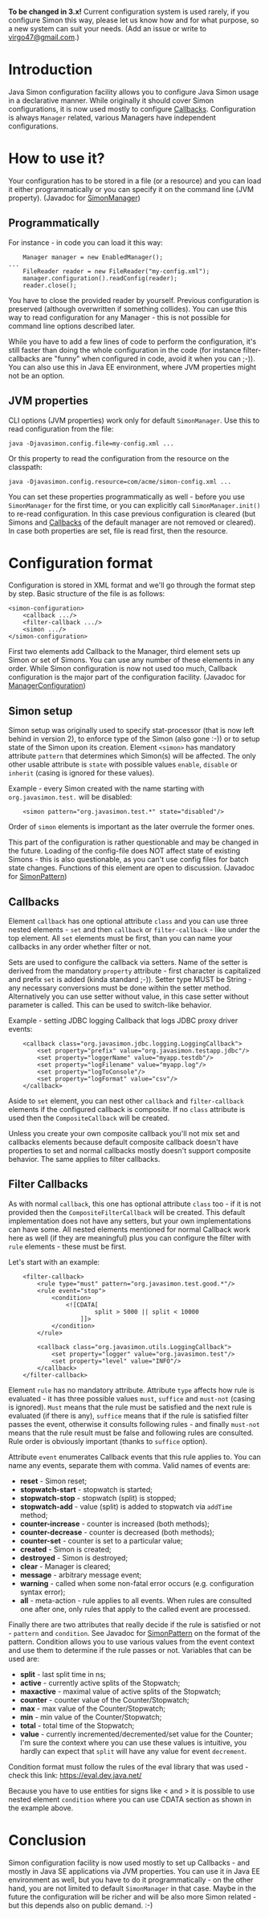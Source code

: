 **To be changed in 3.x!** Current configuration system is used rarely, if you configure Simon this way, please let us know how and for what purpose, so a new system can suit your needs. (Add an issue or write to virgo47@gmail.com.)

# Introduction #

Java Simon configuration facility allows you to configure Java Simon usage in a declarative manner. While originally it should cover Simon configurations, it is now used mostly to configure [Callbacks](Callbacks.md). Configuration is always `Manager` related, various Managers have independent configurations.

# How to use it? #

Your configuration has to be stored in a file (or a resource) and you can load it either programmatically or you can specify it on the command line (JVM property). (Javadoc for [SimonManager](http://javasimon.googlecode.com/svn/javadoc/api-2.0/org/javasimon/SimonManager.html))

## Programmatically ##

For instance - in code you can load it this way:

```
	Manager manager = new EnabledManager();
...
	FileReader reader = new FileReader("my-config.xml");
	manager.configuration().readConfig(reader);
	reader.close();
```

You have to close the provided reader by yourself. Previous configuration is preserved (although overwritten if something collides). You can use this way to read configuration for any Manager - this is not possible for command line options described later.

While you have to add a few lines of code to perform the configuration, it's still faster than doing the whole configuration in the code (for instance filter-callbacks are "funny" when configured in code, avoid it when you can ;-)). You can also use this in Java EE environment, where JVM properties might not be an option.

## JVM properties ##

CLI options (JVM properties) work only for default `SimonManager`. Use this to read configuration from the file:

```
java -Djavasimon.config.file=my-config.xml ...
```

Or this property to read the configuration from the resource on the classpath:

```
java -Djavasimon.config.resource=com/acme/simon-config.xml ...
```

You can set these properties programmatically as well - before you use `SimonManager` for the first time, or you can explicitly call `SimonManager.init()` to re-read configuration. In this case previous configuration is cleared (but Simons and [Callbacks](Callbacks.md) of the default manager are not removed or cleared). In case both properties are set, file is read first, then the resource.

# Configuration format #

Configuration is stored in XML format and we'll go through the format step by step. Basic structure of the file is as follows:

```
<simon-configuration>
	<callback .../>
	<filter-callback .../>
	<simon .../>
</simon-configuration>
```

First two elements add Callback to the Manager, third element sets up Simon or set of Simons. You can use any number of these elements in any order. While Simon configuration is now not used too much, Callback configuration is the major part of the configuration facility. (Javadoc for [ManagerConfiguration](http://javasimon.googlecode.com/svn/javadoc/api-2.0/org/javasimon/ManagerConfiguration.html))

## Simon setup ##

Simon setup was originally used to specify stat-processor (that is now left behind in version 2), to enforce type of the Simon (also gone :-)) or to setup state of the Simon upon its creation. Element `<simon>` has mandatory attribute `pattern` that determines which Simon(s) will be affected. The only other usable attribute is `state` with possible values `enable`, `disable` or `inherit` (casing is ignored for these values).

Example - every Simon created with the name starting with `org.javasimon.test.` will be disabled:
```
	<simon pattern="org.javasimon.test.*" state="disabled"/>
```

Order of `simon` elements is important as the later overrule the former ones.

This part of the configuration is rather questionable and may be changed in the future. Loading of the config-file does NOT affect state of existing Simons - this is also questionable, as you can't use config files for batch state changes. Functions of this element are open to discussion. (Javadoc for [SimonPattern](http://javasimon.googlecode.com/svn/javadoc/api-2.0/org/javasimon/SimonPattern.html))

## Callbacks ##

Element `callback` has one optional attribute `class` and you can use three nested elements - `set` and then `callback` or `filter-callback` - like under the top element. All `set` elements must be first, than you can name your callbacks in any order whether filter or not.

Sets are used to configure the callback via setters. Name of the setter is derived from the mandatory `property` attribute - first character is capitalized and prefix `set` is added (kinda standard ;-)). Setter type MUST be String - any necessary conversions must be done within the setter method. Alternatively you can use setter without value, in this case setter without parameter is called. This can be used to switch-like behavior.

Example - setting JDBC logging Callback that logs JDBC proxy driver events:
```
	<callback class="org.javasimon.jdbc.logging.LoggingCallback">
		<set property="prefix" value="org.javasimon.testapp.jdbc"/>
		<set property="loggerName" value="myapp.testdb"/>
		<set property="logFilename" value="myapp.log"/>
 		<set property="logToConsole"/>
		<set property="logFormat" value="csv"/>
	</callback>
```

Aside to `set` element, you can nest other `callback` and `filter-callback` elements if the configured callback is composite. If no `class` attribute is used then the `CompositeCallback` will be created.

Unless you create your own composite callback you'll not mix set and callbacks elements because default composite callback doesn't have properties to set and normal callbacks mostly doesn't support composite behavior. The same applies to filter callbacks.

## Filter Callbacks ##

As with normal `callback`, this one has optional attribute `class` too - if it is not provided then the `CompositeFilterCallback` will be created. This default implementation does not have any setters, but your own implementations can have some. All nested elements mentioned for normal Callback work here as well (if they are meaningful) plus you can configure the filter with `rule` elements - these must be first.

Let's start with an example:
```
	<filter-callback>
		<rule type="must" pattern="org.javasimon.test.good.*"/>
		<rule event="stop">
			<condition>
				<![CDATA[
						split > 5000 || split < 10000
					]]>
			</condition>
		</rule>

		<callback class="org.javasimon.utils.LoggingCallback">
			<set property="logger" value="org.javasimon.test"/>
			<set property="level" value="INFO"/>
		</callback>
	</filter-callback>
```

Element `rule` has no mandatory attribute. Attribute `type` affects how rule is evaluated - it has three possible values `must`, `suffice` and `must-not` (casing is ignored). `Must` means that the rule must be satisfied and the next rule is evaluated (if there is any), `suffice` means that if the rule is satisfied filter passes the event, otherwise it consults following rules - and finally `must-not` means that the rule result must be false and following rules are consulted. Rule order is obviously important (thanks to `suffice` option).

Attribute `event` enumerates Callback events that this rule applies to. You can name any events, separate them with comma. Valid names of events are:
  * **reset** - Simon reset;
  * **stopwatch-start** - stopwatch is started;
  * **stopwatch-stop** - stopwatch (split) is stopped;
  * **stopwatch-add** - value (split) is added to stopwatch via `addTime` method;
  * **counter-increase** - counter is increased (both methods);
  * **counter-decrease** - counter is decreased (both methods);
  * **counter-set** - counter is set to a particular value;
  * **created** - Simon is created;
  * **destroyed** - Simon is destroyed;
  * **clear** - Manager is cleared;
  * **message** - arbitrary message event;
  * **warning** - called when some non-fatal error occurs (e.g. configuration syntax error);
  * **all** - meta-action - rule applies to all events.
When rules are consulted one after one, only rules that apply to the called event are processed.

Finally there are two attributes that really decide if the rule is satisfied or not - `pattern` and `condition`. See Javadoc for [SimonPattern](http://javasimon.googlecode.com/svn/javadoc/api-2.0/org/javasimon/SimonPattern.html) on the format of the pattern. Condition allows you to use various values from the event context and use them to determine if the rule passes or not. Variables that can be used are:
  * **split** - last split time in ns;
  * **active** - currently active splits of the Stopwatch;
  * **maxactive** - maximal value of active splits of the Stopwatch;
  * **counter** - counter value of the Counter/Stopwatch;
  * **max** - max value of the Counter/Stopwatch;
  * **min** - min value of the Counter/Stopwatch;
  * **total** - total time of the Stopwatch;
  * **value** - currently incremented/decremented/set value for the Counter;
I'm sure the context where you can use these values is intuitive, you hardly can expect that `split` will have any value for event `decrement`.

Condition format must follow the rules of the eval library that was used - check this link: https://eval.dev.java.net/

Because you have to use entities for signs like < and > it is possible to use nested element `condition` where you can use CDATA section as shown in the example above.

# Conclusion #

Simon configuration facility is now used mostly to set up Callbacks - and mostly in Java SE applications via JVM properties. You can use it in Java EE environment as well, but you have to do it programmatically - on the other hand, you are not limited to default `SimonManager` in that case. Maybe in the future the configuration will be richer and will be also more Simon related - but this depends also on public demand. :-)